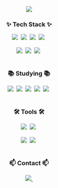 <!-- Profile -->
<div align="center">
    <img src="https://capsule-render.vercel.app/api?type=waving&color=auto&height=300&section=header&text=SEO%20Profile&fontSize=60" />    
</div>
  
  <!-- Tech stack-->
  <h3 align="center">✨ Tech Stack ✨</h3>
  <div align="center">
    <img src="https://img.shields.io/badge/javascript-F7DF1E.svg?style=for-the-badge&logo=javascript&logoColor=20232a" />&nbsp
    <img src="https://img.shields.io/badge/html5-E34F26.svg?style=for-the-badge&logo=html5&logoColor=white" />&nbsp
    <img src="https://img.shields.io/badge/css3-1572B6.svg?style=for-the-badge&logo=css3&logoColor=white" />&nbsp
    <img src="https://img.shields.io/badge/sql-FF9900?style=for-the-badge&logo=SQL&logoColor=white">&nbsp    
  </div>
  <br>
  
  <div align="center">
    <img src="https://img.shields.io/badge/C%23-blue?style=for-the-badge&color=blue&logoColor=white">&nbsp
    <img src="https://img.shields.io/badge/python-3670A0?style=for-the-badge&logo=python&logoColor=ffdd54" />&nbsp
    <img src="https://img.shields.io/badge/pandas-150458.svg?style=for-the-badge&logo=pandas&logoColor=white" />&nbsp
  </div>
  
  <br>
  
  <h3 align="center">📚 Studying 📚</h3>
  <div align="center">
    <img src="https://img.shields.io/badge/Java-FF9900?style=for-the-badge&logo=Java&logoColor=white"/>&nbsp
    <img src="https://img.shields.io/badge/typescript-007ACC.svg?style=for-the-badge&logo=typescript&logoColor=white" />&nbsp
    <img src="https://img.shields.io/badge/Vue.js-blue?style=for-the-badge&logo=Vue.js&color=blue">&nbsp
    <img src="https://img.shields.io/badge/react-blue?style=for-the-badge&logo=react&color=blue">&nbsp
    <img src="https://img.shields.io/badge/next-green?style=for-the-badge&logo=nextdotjs&color=black">&nbsp

    

  </div>
  
  <br>
  
  <h3 align="center">🛠 Tools 🛠</h3>
  <div align="center">
    <img src="https://img.shields.io/badge/git-F05033.svg?style=for-the-badge&logo=git&logoColor=white" />&nbsp
    <img src="https://img.shields.io/badge/github-181717.svg?style=for-the-badge&logo=github&logoColor=white" />&nbsp
  </div>
  <br>
  
  <div align="center">
    <img src="https://img.shields.io/badge/VSCode-2C2C32.svg?style=for-the-badge&logo=visual-studio-code&logoColor=22ABF3" />&nbsp
    <img src="https://img.shields.io/badge/eclipseide-2C2255.svg?style=for-the-badge&logo=eclipseide&logoColor=white" />&nbsp
  </div>
  
  <br>
  
  <h3 align="center">📫 Contact 📫</h3>
  <div align="center">
    <a href="mailto:zolboobuzy@gmail.com">
      <img
        src="https://img.shields.io/badge/zolboobuzy@gmail.com-D14836?style=for-the-badge&logo=gmail&logoColor=white"/>&nbsp
    </a>
  </div>
<!--
**profile** is a ✨ _special_ ✨ repository because its `README.md` (this file) appears on your GitHub profile.

Here are some ideas to get you started:

- 🔭 I’m currently working on ...
- 🌱 I’m currently learning ...
- 👯 I’m looking to collaborate on ...
- 🤔 I’m looking for help with ...
- 💬 Ask me about ...
- 📫 How to reach me: ...
- 😄 Pronouns: ...
- ⚡ Fun fact: ...
-->